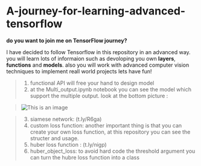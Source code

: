 # A-journey-for-learning-advanced-tensorflow
**do you want to join me on TensorFlow journey?**

I have decided to follow Tensorflow in this repository in an advanced way. you will learn lots of informaion such as devoloping you own **layers**, **functions** and **models**.
also you will work with advanced computer vision techniques to implement reall world projects
lets have fun!
>1. functional API will free your hand to design model
>2. at the Multi_output.ipynb notebook you can see the model which support the multiple output. 
look at the bottom picture :

>![This is an image](https://i.stack.imgur.com/2xIdb.png)

> 3. siamese network: 
> (t.ly/R6ga)
> 4. custom loss function: another important thing is that you can create  your own  loss function, at this repository you can see the structer and usage.
> 5. huber loss function : (t.ly/nigp)
> 6. huber_object_loss: to avoid hard code the threshold argument you can turn the hubre loss function into a class
